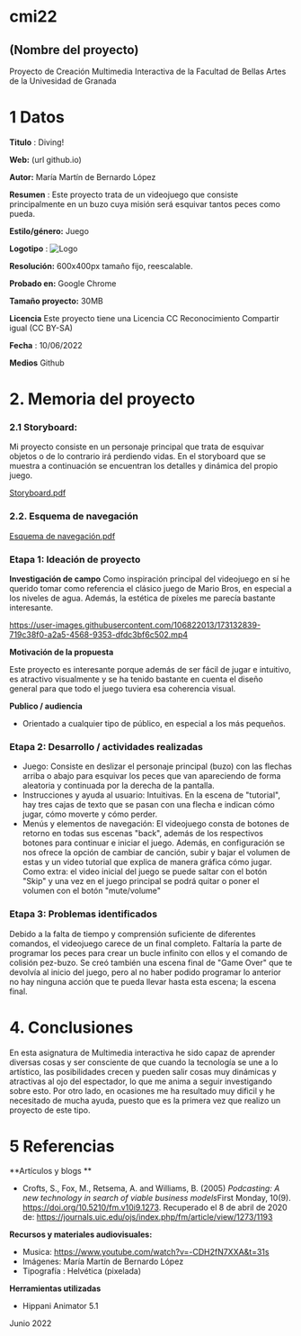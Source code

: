 # cmi22

## (Nombre del proyecto)

Proyecto de Creación Multimedia Interactiva de la  Facultad de Bellas Artes de la Univesidad de Granada


# 1 Datos 

**Titulo** : Diving!

**Web:**   (url github.io)

**Autor:**  María Martín de Bernardo López

**Resumen** : Este proyecto trata de un videojuego que consiste principalmente en un buzo cuya misión será esquivar tantos peces como pueda.

**Estilo/género:**  Juego

**Logotipo** : ![Logo](https://user-images.githubusercontent.com/106822013/173131502-a9e479cc-87d0-4496-af9a-c2624ca9bc10.png)

**Resolución:** 600x400px tamaño fijo, reescalable.

**Probado en:**   Google Chrome

**Tamaño proyecto:** 30MB 

**Licencia** Este proyecto tiene una Licencia CC Reconocimiento Compartir igual (CC BY-SA)

**Fecha** : 10/06/2022

**Medios** Github

# 2. Memoria del proyecto 

### 2.1 Storyboard: 

Mi proyecto consiste en un personaje principal que trata de esquivar objetos o de lo contrario irá perdiendo vidas. En el storyboard que se muestra a continuación se encuentran los detalles y dinámica del propio juego.

[Storyboard.pdf](https://github.com/mariamartin17/mariamartin17.github.io/files/8881619/Storyboard.pdf)

### 2.2. Esquema de navegación 

[Esquema de navegación.pdf](https://github.com/mariamartin17/mariamartin17.github.io/files/8881624/Esquema.de.navegacion.pdf)









### Etapa 1: Ideación de proyecto

**Investigación de campo** 
Como inspiración principal del videojuego en sí he querido tomar como referencia el clásico juego de Mario Bros, en especial a los niveles de agua. Además, la estética de píxeles me parecía bastante interesante. 

https://user-images.githubusercontent.com/106822013/173132839-719c38f0-a2a5-4568-9353-dfdc3bf6c502.mp4


**Motivación de la propuesta** 

Este  proyecto es interesante porque además de ser fácil de jugar e intuitivo, es atractivo visualmente y se ha tenido bastante en cuenta el diseño general para que todo el juego tuviera esa coherencia visual. 



**Publico / audiencia**

- Orientado a cualquier tipo de público, en especial a los más pequeños. 





### Etapa 2: Desarrollo / actividades realizadas

- Juego: Consiste en deslizar el personaje principal (buzo) con las flechas arriba o abajo para esquivar los peces que van apareciendo de forma aleatoria y continuada por la derecha de la pantalla. 
- Instrucciones y ayuda al usuario: Intuitivas. En la escena de "tutorial", hay tres cajas de texto que se pasan con una flecha e indican cómo jugar, cómo moverte y cómo perder. 
- Menús y elementos de navegación: El videojuego consta de botones de retorno en todas sus escenas "back", además de los respectivos botones para continuar e iniciar el juego. Además, en configuración se nos ofrece la opción de cambiar de canción, subir y bajar el volumen de estas y un video tutorial que explica de manera gráfica cómo jugar. Como extra: el video inicial del juego se puede saltar con el botón "Skip" y una vez en el juego principal se podrá quitar o poner el volumen con el botón "mute/volume"



### Etapa 3: Problemas identificados

Debido a la falta de tiempo y comprensión suficiente de diferentes comandos, el videojuego carece de un final completo. Faltaría la parte de programar los peces para crear un bucle infinito con ellos y el comando de colisión pez-buzo. Se creó también una escena final de "Game Over" que te devolvía al inicio del juego, pero al no haber podido programar lo anterior no hay ninguna acción que te pueda llevar hasta esta escena; la escena final. 



# 4. Conclusiones 

En esta asignatura de Multimedia interactiva he sido capaz de aprender diversas cosas y ser consciente de que cuando la tecnología se une a lo artístico, las posibilidades crecen y pueden salir cosas muy dinámicas y atractivas al ojo del espectador, lo que me anima a seguir investigando sobre esto. Por otro lado, en ocasiones me ha resultado muy dificil y he necesitado de mucha ayuda, puesto que es la primera vez que realizo un proyecto de este tipo.







# 5 Referencias 

**Artículos y blogs ** 

- Crofts, S., Fox, M., Retsema, A. and Williams, B. (2005) *Podcasting: A new technology in search of viable business models*First Monday, 10(9). https://doi.org/10.5210/fm.v10i9.1273. Recuperado el 8 de abril de 2020 de: https://journals.uic.edu/ojs/index.php/fm/article/view/1273/1193

**Recursos y materiales audiovisuales:**

* Musica:  https://www.youtube.com/watch?v=-CDH2fN7XXA&t=31s 
* Imágenes:  María Martín de Bernardo López
* Tipografía : Helvética (pixelada)

**Herramientas utilizadas**

- Hippani Animator 5.1

Junio 2022
